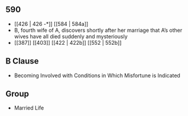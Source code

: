 ## 590
- [[426 | 426 -*]] [[584 | 584a]] 
- B, fourth wife of A, discovers shortly after her marriage that A’s other wives have all died suddenly and mysteriously
- [[387]] [[403]] [[422 | 422b]] [[552 | 552b]] 

## B Clause
- Becoming Involved with Conditions in Which Misfortune is Indicated

## Group
- Married Life

